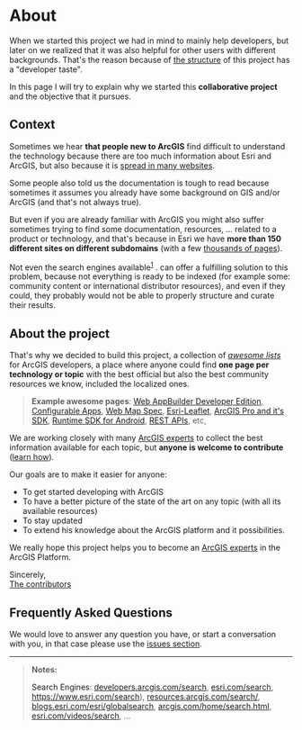# About

When we started this project we had in mind to mainly help developers, but later on we realized that it was also helpful for other users with different backgrounds. That's the reason because of [the structure](https://github.com/hhkaos/awesome-arcgis/blob/master/SUMMARY.md) of this project has a "developer taste".

In this page I will try to explain why we started this **collaborative project** and the objective that it pursues.

## Context

Sometimes we hear **that people new to ArcGIS** find difficult to understand the technology because there are too much information about Esri and ArcGIS, but also because it is [spread in many  websites](../esri/README.md#websites).

Some people also told us the documentation is tough to read because sometimes it assumes you already have some background on GIS and/or ArcGIS (and that's not always true).

But even if you are already familiar with ArcGIS you might also suffer sometimes trying to find some documentation, resources, ... related to a product or technology, and that's because in Esri we have **more than 150 different sites on different subdomains** (with a few [thousands of pages](https://www.google.es/search?q=site%3Aesri.com+OR+site%3Aarcgis.com)).

Not even the search engines available<sup>[1](#search-engines)</sup>
. can offer a fulfilling solution to this problem, because not everything is ready to be indexed (for example some: community content or international distributor resources), and even if they could, they probably would not be able to properly structure and curate their results.

## About the project

That's why we decided to build this project, a collection of *[awesome lists](https://github.com/sindresorhus/awesome/blob/master/awesome.md)* for ArcGIS developers, a place where anyone could find **one page per technology or topic** with the best official but also the best community resources we know, included the localized ones.

> **Example awesome pages**: [Web AppBuilder Developer Edition](../arcgis/products/web-appbuilder/developer-edition/README.md), [Configurable Apps](../arcgis/products/configurable-apps/README.md), [Web Map Spec](../esri/open-vision/open-specifications/web-map/README.md), [Esri-Leaflet](../arcgis/developers/front-end/technologies/leaflet/README.md), [ArcGIS Pro and it's SDK](../arcgis/products/arcgis-desktop/arcgis-pro/README.md), [Runtime SDK for Android](../arcgis/developers/mobile/technologies/android/README.md), [REST APIs](../esri/open-vision/open-specifications/arcgis-rest-api/README.md), etc,

We are working closely with many [ArcGIS experts](https://esri-es.github.io/arcgis-experts/) to collect the best information available for each topic, but **anyone is welcome to contribute** ([learn how](https://github.com/hhkaos/awesome-arcgis/blob/master/CONTRIBUTING.md)).

Our goals are to make it easier for anyone:
* To get started developing with ArcGIS
* To have a better picture of the state of the art on any topic (with all its available resources)
* To stay updated
* To extend his knowledge about the ArcGIS platform and it possibilities.

We really hope this project helps you to become an [ArcGIS experts](https://esri-es.github.io/arcgis-experts/) in the ArcGIS Platform.

Sincerely,<br>
[The contributors](https://github.com/hhkaos/awesome-arcgis/graphs/contributors)

## Frequently Asked Questions

We would love to answer any question you have, or start a conversation with you, in that case please use the [issues section](https://github.com/hhkaos/awesome-arcgis/issues?q=is%3Aopen+is%3Aissue+label%3Aquestion).


---

> **Notes:**
>
> <a name="search-engines">Search Engines</a>:  [developers.arcgis.com/search](https://developers.arcgis.com/search), [esri.com/search](https://www.esri.com/search),
https://www.esri.com/search), [resources.arcgis.com/search/](http://resources.arcgis.com/search/), [blogs.esri.com/esri/globalsearch](https://blogs.esri.com/esri/globalsearch/?mssearch=android&msp=1&mswhere=all), [arcgis.com/home/search.html](https://www.arcgis.com/home/search.html), [esri.com/videos/search](https://www.esri.com/videos/search), ...
